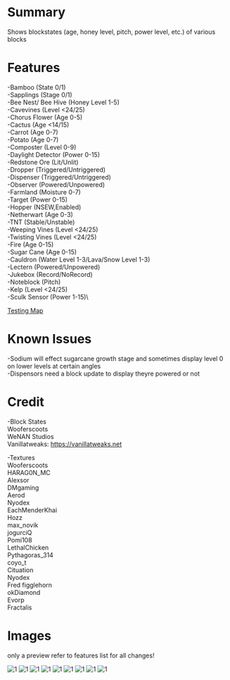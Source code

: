 # Summary
Shows blockstates (age, honey level, pitch, power level, etc.) of various blocks
# Features
-Bamboo                (State 0/1)\
-Sapplings             (Stage 0/1)\
-Bee Nest/ Bee Hive    (Honey Level 1-5)\
-Cavevines             (Level <24/25)\
-Chorus Flower         (Age 0-5)\
-Cactus                (Age <14/15)\
-Carrot                (Age 0-7)\
-Potato                (Age 0-7)\
-Composter             (Level 0-9)\
-Daylight Detector     (Power 0-15)\
-Redstone Ore          (Lit/Unlit)\
-Dropper               (Triggered/Untriggered)\
-Dispenser             (Triggered/Untriggered)\
-Observer              (Powered/Unpowered)\
-Farmland              (Moisture 0-7)\
-Target                (Power 0-15)\
-Hopper                (NSEW,Enabled)\
-Netherwart            (Age 0-3)\
-TNT                   (Stable/Unstable)\
-Weeping Vines         (Level <24/25)\
-Twisting Vines        (Level <24/25)\
-Fire                  (Age 0-15)\
-Sugar Cane            (Age 0-15)\
-Cauldron              (Water Level 1-3/Lava/Snow Level 1-3)\
-Lectern               (Powered/Unpowered)\
-Jukebox               (Record/NoRecord)\
-Noteblock             (Pitch)\
-Kelp                  (Level <24/25)\
-Sculk Sensor          (Power 1-15)\

[Testing Map](https://www.planetminecraft.com/project/blockstate-testing-map/)

# Known Issues
-Sodium will effect sugarcane growth stage and sometimes display level 0 on lower levels at certain angles\
-Dispensors need a block update to display theyre powered or not

# Credit
-Block States\
Wooferscoots\
WeNAN Studios\
Vanillatweaks: https://vanillatweaks.net

-Textures\
Wooferscoots\
HARAG0N_MC\
Alexsor\
DMgaming\
Aerod\
Nyodex\
EachMenderKhai\
Hozz\
max_novik\
jogurciQ\
Pomi108\
LethalChicken\
Pythagoras_314\
coyo_t\
Cituation\
Nyodex\
Fred figglehorn\
okDiamond\
Evorp\
Fractalis
# Images
only a preview refer to features list for all changes!

![1](https://i.imgur.com/MWwntob.jpg)
![1](https://i.imgur.com/ERREQeO.jpg)
![1](https://i.imgur.com/sIEtM8g.jpg)
![1](https://i.imgur.com/HH9tq5p.jpg)
![1](https://i.imgur.com/5enyGMG.jpg)
![1](https://i.imgur.com/6WdPuhv.jpg)
![1](https://i.imgur.com/fqLuaky.jpg)
![1](https://i.imgur.com/I7pBUV2.jpg)
![1](https://i.imgur.com/iK54vKm.jpg)

